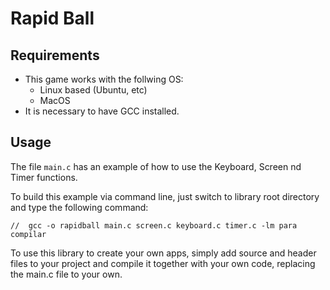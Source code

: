 # Rapid Ball

## Requirements
- This game works with the follwing OS:
   - Linux based (Ubuntu, etc)
   - MacOS
- It is necessary to have GCC installed.

## Usage 
The file `main.c` has an example of how to use the Keyboard, Screen nd Timer functions. 

To build this example via command line, just switch to library root directory and type the following command:
```
//  gcc -o rapidball main.c screen.c keyboard.c timer.c -lm para compilar 

```

To use this library to create your own apps, simply add source and header files to your project and compile it together with your own code, 
replacing the main.c file to your own.

